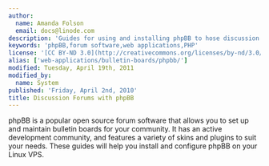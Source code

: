 ```yaml
---
author:
  name: Amanda Folson
  email: docs@linode.com
description: 'Guides for using and installing phpBB to hose discussion forums.'
keywords: 'phpBB,forum software,web applications,PHP'
license: '[CC BY-ND 3.0](http://creativecommons.org/licenses/by-nd/3.0/us/)'
alias: ['web-applications/bulletin-boards/phpbb/']
modified: Tuesday, April 19th, 2011
modified_by:
  name: System
published: 'Friday, April 2nd, 2010'
title: Discussion Forums with phpBB
---
```


phpBB is a popular open source forum software that allows you to set up and maintain bulletin boards for your community. It has an active development community, and features a variety of skins and plugins to suit your needs. These guides will help you install and configure phpBB on your Linux VPS.

